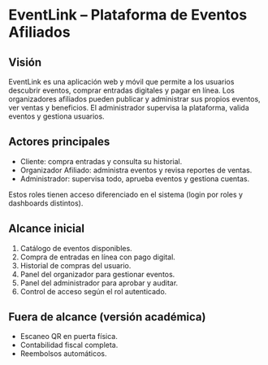 ﻿# EventLink – Plataforma de Eventos Afiliados

## Visión
EventLink es una aplicación web y móvil que permite a los usuarios descubrir eventos, comprar entradas digitales y pagar en línea. Los organizadores afiliados pueden publicar y administrar sus propios eventos, ver ventas y beneficios. El administrador supervisa la plataforma, valida eventos y gestiona usuarios.

## Actores principales
- Cliente: compra entradas y consulta su historial.
- Organizador Afiliado: administra eventos y revisa reportes de ventas.
- Administrador: supervisa todo, aprueba eventos y gestiona cuentas.

Estos roles tienen acceso diferenciado en el sistema (login por roles y dashboards distintos).

## Alcance inicial
1. Catálogo de eventos disponibles.
2. Compra de entradas en línea con pago digital.
3. Historial de compras del usuario.
4. Panel del organizador para gestionar eventos.
5. Panel del administrador para aprobar y auditar.
6. Control de acceso según el rol autenticado.

## Fuera de alcance (versión académica)
- Escaneo QR en puerta física.
- Contabilidad fiscal completa.
- Reembolsos automáticos.
